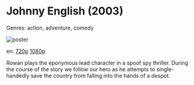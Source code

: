 # Johnny English (2003)

Genres: action, adventure, comedy

![poster](http://image.tmdb.org/t/p/w500/oSsisFLSeRJJaTX5l13jMqDKpwH.jpg)

en:
  [720p](magnet:?xt=urn:btih:069076A91642D2D12D4BAB1E8272B4399ECF0F42&tr=udp://glotorrents.pw:6969/announce&tr=udp://tracker.opentrackr.org:1337/announce&tr=udp://torrent.gresille.org:80/announce&tr=udp://tracker.openbittorrent.com:80&tr=udp://tracker.coppersurfer.tk:6969&tr=udp://tracker.leechers-paradise.org:6969&tr=udp://p4p.arenabg.ch:1337&tr=udp://tracker.internetwarriors.net:1337)
  [1080p](magnet:?xt=urn:btih:DDAF275FEADAE6284506E8DBF1B6BF8D8067A8D0&tr=udp://glotorrents.pw:6969/announce&tr=udp://tracker.opentrackr.org:1337/announce&tr=udp://torrent.gresille.org:80/announce&tr=udp://tracker.openbittorrent.com:80&tr=udp://tracker.coppersurfer.tk:6969&tr=udp://tracker.leechers-paradise.org:6969&tr=udp://p4p.arenabg.ch:1337&tr=udp://tracker.internetwarriors.net:1337)
  


Rowan plays the eponymous lead character in a spoof spy thriller. During the course of the story we follow our hero as he attempts to single-handedly save the country from falling into the hands of a despot.